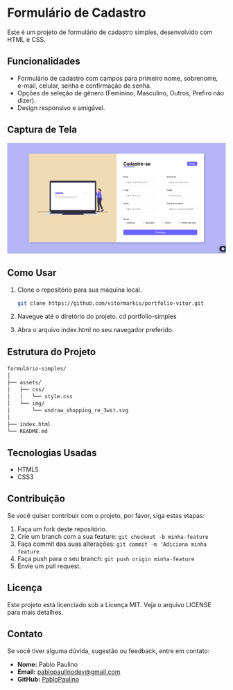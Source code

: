 # Formulário de Cadastro

Este é um projeto de formulário de cadastro simples, desenvolvido com HTML e CSS.

## Funcionalidades

- Formulário de cadastro com campos para primeiro nome, sobrenome, e-mail, celular, senha e confirmação de senha.
- Opções de seleção de gênero (Feminino, Masculino, Outros, Prefiro não dizer).
- Design responsivo e amigável.

## Captura de Tela

![Formulário de Cadastro](assets/img/captura-de-tela.png)

## Como Usar

1. Clone o repositório para sua máquina local.
   ```bash
   git clone https://github.com/vitormarkis/portfolio-vitor.git


2. Navegue até o diretório do projeto.
      cd portfolio-simples

3. Abra o arquivo index.html no seu navegador preferido.

## Estrutura do Projeto
```
formulário-simples/
│
├── assets/
│   ├── css/
│   │   └── style.css
│   └── img/
│       └── undraw_shopping_re_3wst.svg
│
├── index.html
└── README.md
```

## Tecnologias Usadas
- HTML5
- CSS3

## Contribuição
Se você quiser contribuir com o projeto, por favor, siga estas etapas:

1. Faça um fork deste repositório.
2. Crie um branch com a sua feature: `git checkout -b minha-feature`
3. Faça commit das suas alterações: `git commit -m 'Adiciona minha feature`
4. Faça push para o seu branch: `git push origin minha-feature`
5. Envie um pull request.

## Licença
Este projeto está licenciado sob a Licença MIT. Veja o arquivo LICENSE para mais detalhes.

## Contato
Se você tiver alguma dúvida, sugestão ou feedback, entre em contato:

- **Nome:** Pablo Paulino
- **Email:** [pablopaulinodev@gmail.com](pablopaulinodev@gmail.com)
- **GitHub:** [PabloPaulino](https://www.linkedin.com/in/pablopaullino/)
